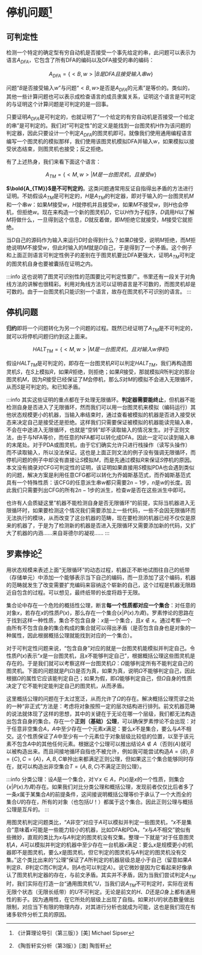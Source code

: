 # 停机问题[^l1]

[^l1]: 《计算理论导引（第三版）》[美] Michael Sipser

## 可判定性

检测一个特定的确定型有穷自动机是否接受一个事先给定的串，此问题可以表示为语言$A_{DFA}$，它包含了所有DFA的编码以及DFA接受的串的编码：

$$
A_{DFA}=\{<B,w>|B是DFA且接受输入串w\}
$$

问题“$B$是否接受输入$w$”与问题“$<B,w>$是否是$A_{DFA}$的元素”是等价的。类似的，其他一些计算问题也可以表示成检查语言的成员隶属关系，证明这个语言是可判定的与证明这个计算问题是可判定的是一回事。

只要证明$A_{DFA}$是可判定的，也就证明了“一个给定的有穷自动机是否接受一个给定的串”是可判定的。我们对“可判定性”的定义是能找到一台图灵机H作为该问题的判定器，因此只要设计一个判定$A_{DFA}$的图灵机即可。就像我们使用通用编程语言编写一个图灵机的模拟那样，我们使用该图灵机模拟DFA并输入$w$，如果模拟以接受状态结束，则图灵机也接受；反之拒绝。

有了上述热身，我们来看下面这个语言：

$$
A_{TM}=\{<M,w>|M是一台图灵机，且接受w\}
$$

**$\bold{A_{TM}}$是不可判定的**。这类问题通常用反证自指得出矛盾的方法进行证明。不妨假设$A_{TM}$是可判定的，$H$是$A_{TM}$的判定器，即对于输入的一台图灵机$M$和一个串$w$：如果$M$接受$w$，$H$就停机并且接受$w$，如果$M$不接受$w$，则$H$也会停机，但拒绝$w$。现在来构造一个新的图灵机$D$，它以$H$作为子程序，$D$调用$H$以了解$M$将做什么，一旦得到这个信息，$D$就反着做，即$M$拒绝它就接受，$M$接受它就拒绝。

当$D$自己的源码作为输入来运行$D$时会得到什么？如果$D$接受，说明$M$拒绝，而$M$拒绝说明$M$不接受$w$，但此时输入的$M$就是$D$自己，于是得到了一个矛盾。这个例子和上面正则语言可判定性例子的差别在于图灵机要比DFA更强大，证明$A_{TM}$可判定的图灵机自身也要被囊括在证明之内。

:::info
这也说明了图灵可识别性的范围要比可判定性要广。书里还有一段关于对角线方法的讲解也很精彩。利用对角线方法可以证明语言是不可数的，而图灵机却是可数的。由于一台图灵机只能识别一个语言，故存在图灵机不可识别的语言。
:::

## 停机问题

**归约**即将一个问题转化为另一个问题的过程。既然已经证明了$A_{TM}$是不可判定的，就可以将停机问题归约到这上面来。

$$
HALT_{TM}=\{<M,w>|M是一台图灵机，且对输入w停机\}
$$

假设$HALT_{TM}$是可判定的，即存在一台图灵机$R$可以判定$HALT_{TM}$，我们再构造图灵机$S$，在$S$上模拟$R$，如果$R$拒绝，则拒绝；如果$R$接受，那就模拟$R$所判定的那台图灵机$M$，因为$R$接受已经保证了$M$会停机，那么$S$对$M$的模拟不会进入无限循环，从而$S$是可判定的。和已知矛盾。

:::info 
其实这些证明的重点都在于处理无限循环。**判定器需要能终止**，但机器不能检测自身是否进入了无限循环，然而我们可以用一台图灵机来模拟（编码运行）其他状态规模更小的机器，当输入串结束时，通过查看被模拟的机器是否进入接受状态来决定自己是接受还是拒绝。这样我们只需要保证被模拟的机器能读完输入串，不会在中途进入无限循环，也就是“空转”却不读取输入的情况发生。对于正则文法，由于与NFA等价，而任意的NFA都可以转化成DFA，因此一定可以读到输入串的末尾处。对于PDA或图灵机，由于它们确实允许只进行栈操作（读写头操作）而不读取输入，所以没法保证。这也是上面正则文法的例子没有强调无限循环，而停机问题的例子中却没有直接让$S$模拟$M$，而是先通过模拟$R$来保证$S$停机的原因。本文没有摘录对CFG可判定性的证明，该证明如果直接用$S$模拟PDA也会遇到类似的问题，解决方案是利用任意CFG都可以转化为乔姆斯基范式，而乔姆斯基范式具有一个特殊性质：该CFG的任意派生串$w$都只需要$2n-1$步，$n$是$w$的长度。因此我们只需要列出CFG的所有$2n-1$步的派生，检查$w$是否在这些派生中即可。

也许有人会质疑这里”机器不能检测自身是否无限循环“的前提，实际当机器进入无限循环时，如果要检测这个情况我们需要添加上一些代码，一些不会因无限循环而无法执行的模块，从而改变了这台机器的范畴，现在要检测的机器已经不仅仅是原来的机器了，于是为了检测新的机器是否进入无限循环又需要添加新的代码，又扩大了机器的内涵……来自哥德尔的凝视……
:::

## 罗素悖论[^2]

[^2]: 《陶哲轩实分析（第3版）》[澳] 陶哲轩

用状态规模来表述上面“无限循环”的动态过程，机器正不断地试图往自己的纸带（存储单元）中添加一个能够表示当下自己的编码，而一旦添加了这个编码，机器的范畴就发生了改变需要扩充编码来容纳这个崭新的自己，这个过程是机器无限趋近自包含的过程。可以想见，最终纸带的长度将趋于无限。

集合论中存在一个危险的概括性公理，断言**每一个性质都对应一个集合**：对任意的对象$x$，若存在$x$的性质$P(x)$，那么存在一个集合$\{x|P(x)为真\}$。罗素悖论的思路在于找到这样一种性质，集合不包含自身：$x$是一个集合，且$x\notin x$。通过考察一个由所有不包含自身的集合构成的集合就可以得出矛盾（是否包含自身也是对象的一种属性，因此根据概括公理就能找到对应的一个集合）。

对于可判定性问题来说，“包含自身”对应的就是一台图灵机能模拟并判定自己。令性质$P(x)$表示“$x$是一台图灵机，且$x$不能够判定自己”，根据概括公理这些图灵机是存在的。于是我们就可以考察这样一台图灵机$\Omega$：$\Omega$能够判定所有不能判定自己的图灵机。下面的问题就是$P(\Omega)$是否为真，如果为真，说明$\Omega$不能够判定自己，因此根据$\Omega$的属性它应该能判定自己；如果为假，即$\Omega$能够判定自己，但$\Omega$自身的性质决定了它不能判定能判定自己的图灵机，从而矛盾。

这里概括公理的问题在于太过宽泛，从而允许了$\Omega$的存在。解决概括公理荒谬之处的一种“非正式”方法是：考虑将对象按照一定的层次结构进行排列。前文机器范畴的说法就体现了这样的思想，其中的关键在于无论在哪一个层级，我们都无法构造出包含自身的集合。存在一个**正则（基础）公理**，可以确保罗素悖论不会出现：对于任意非空集合$A$，$A$中至少存在一个元素$x$满足：要么$x$不是集合，要么与$A$不相交。这个性质保证了$A$中至少有一个元素位于对象层级比较低的位置，以至于该元素不包含$A$中的其他任何元素。根据这个公理可以推出结论$A\notin A$（否则$\{A\}$就可以被构造出来。而且间接地循环自指也不被允许，例如我可能尝试构造$A=\{B\},B=\{C\}, C=\{A\}$，$A, B, C$单拎出来都满足正则公理，但如果这三个集合能够同时存在，就可以构造出非空集合$T=\{A, B, C\}$不满足正则公理）。

:::info 
分类公理：设$A$是一个集合，对$\forall x\in A$，$P(x)$是$x$的一个性质，则集合$\{x|P(x)为真\}$存在。如果我们对比分类公理和概括公理，发现前者仅仅比后者多了一条$x$属于某集合$A$的前提条件，这间接说明概括公理等价于承认了一个大而全的集合$U$的存在，所有的对象（也包括$U$！）都属于这个集合。因此正则公理与概括公理是互斥的。
:::

用图灵机判定问题类比，“$A$非空”对应于$A$可以模拟并判定一些图灵机，“$x$不是集合”意味着$x$可能是一些能力较小的机器，比如DFA和PDA，“$x$与$A$不相交”貌似有些微妙，直观的类比为$x$与$A$判定的图灵机没有交集。整理一下就是“对于任意图灵机$A$，$A$可以模拟并判定的机器中至少存在一台机器$x$满足：要么$x$是规模更小的机器即不是图灵机，要么$x$是图灵机，但它判定的图灵机与$A$判定的图灵机没有交集。”这个类比出来的“公理”保证了$A$所判定的机器层级总是小于自己（留意如果$A$判定$B$、$B$判定$C$而$C$判定$A$，则$A$也可以判定$A$）。说它微妙是因为它看起来好像承认了图灵机判定器的存在，与前文矛盾。其实并不矛盾，因为当我们尝试判定$A_{TM}$时，我们实际在打造一台“通用图灵机”$U$，当我们说$A_{TM}$不可判定时，实际在说有无限个状态（无限长纸带）的$U$不可判定。无论是前文的$H$、$D$还是$\Omega$身上都有通用性的影子。因为通用性，在它所处的层级上出现了自指。如果对$U$的状态数量做出限制，对应当下有限的物理内存，对其进行分析也就成为可能，这也是我们现在有诸多软件分析工具的原因。
